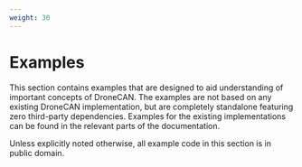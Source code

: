 ```yaml
---
weight: 30
---
```


# Examples

This section contains examples that are designed to aid understanding of important concepts of DroneCAN.
The examples are not based on any existing DroneCAN implementation, but are completely standalone featuring
zero third-party dependencies.
Examples for the existing implementations can be found in the relevant parts of the documentation.

Unless explicitly noted otherwise, all example code in this section is in public domain.
